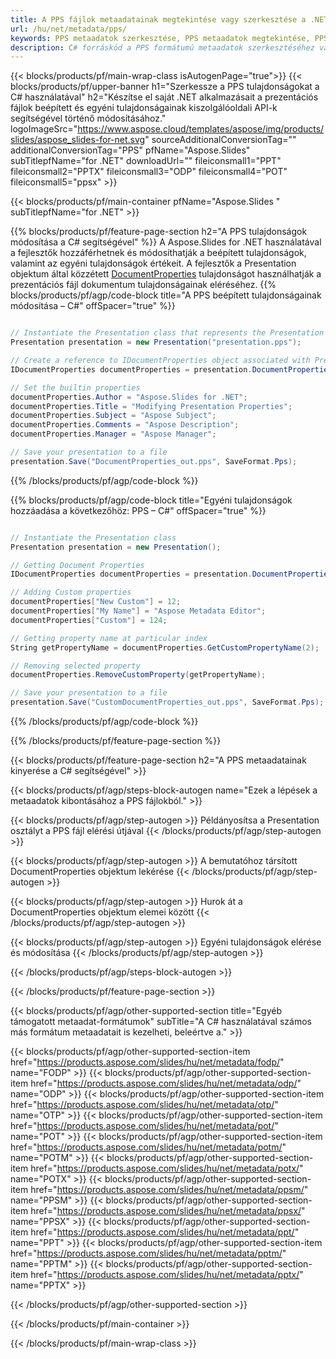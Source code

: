 ```yaml
---
title: A PPS fájlok metaadatainak megtekintése vagy szerkesztése a .NET használatával
url: /hu/net/metadata/pps/
keywords: PPS metaadatok szerkesztése, PPS metaadatok megtekintése, PPS tulajdonságok szerkesztése, PPS tulajdonságok megtekintése
description: C# forráskód a PPS formátumú metaadatok szerkesztéséhez vagy megtekintéséhez.
---
```


{{< blocks/products/pf/main-wrap-class isAutogenPage="true">}}
{{< blocks/products/pf/upper-banner h1="Szerkessze a PPS tulajdonságokat a C# használatával" h2="Készítse el saját .NET alkalmazásait a prezentációs fájlok beépített és egyéni tulajdonságainak kiszolgálóoldali API-k segítségével történő módosításához." logoImageSrc="https://www.aspose.cloud/templates/aspose/img/products/slides/aspose_slides-for-net.svg" sourceAdditionalConversionTag="" additionalConversionTag="PPS" pfName="Aspose.Slides" subTitlepfName="for .NET" downloadUrl="" fileiconsmall1="PPT" fileiconsmall2="PPTX" fileiconsmall3="ODP" fileiconsmall4="POT" fileiconsmall5="ppsx" >}}

{{< blocks/products/pf/main-container pfName="Aspose.Slides " subTitlepfName="for .NET" >}}

{{% blocks/products/pf/feature-page-section  h2="A PPS tulajdonságok módosítása a C# segítségével" %}}
A Aspose.Slides for .NET használatával a fejlesztők hozzáférhetnek és módosíthatják a beépített tulajdonságok, valamint az egyéni tulajdonságok értékeit. A fejlesztők a Presentation objektum által közzétett [DocumentProperties](https://reference.aspose.com/slides/net/aspose.slides/documentproperties/) tulajdonságot használhatják a prezentációs fájl dokumentum tulajdonságainak eléréséhez.
{{% blocks/products/pf/agp/code-block title="A PPS beépített tulajdonságainak módosítása – C#" offSpacer="true" %}}

```cs

// Instantiate the Presentation class that represents the Presentation
Presentation presentation = new Presentation("presentation.pps");

// Create a reference to IDocumentProperties object associated with Presentation
IDocumentProperties documentProperties = presentation.DocumentProperties;

// Set the builtin properties
documentProperties.Author = "Aspose.Slides for .NET";
documentProperties.Title = "Modifying Presentation Properties";
documentProperties.Subject = "Aspose Subject";
documentProperties.Comments = "Aspose Description";
documentProperties.Manager = "Aspose Manager";

// Save your presentation to a file
presentation.Save("DocumentProperties_out.pps", SaveFormat.Pps);
```

{{% /blocks/products/pf/agp/code-block %}}

{{% blocks/products/pf/agp/code-block title="Egyéni tulajdonságok hozzáadása a következőhöz: PPS – C#" offSpacer="true" %}}

```cs

// Instantiate the Presentation class
Presentation presentation = new Presentation();

// Getting Document Properties
IDocumentProperties documentProperties = presentation.DocumentProperties;

// Adding Custom properties
documentProperties["New Custom"] = 12;
documentProperties["My Name"] = "Aspose Metadata Editor";
documentProperties["Custom"] = 124;

// Getting property name at particular index
String getPropertyName = documentProperties.GetCustomPropertyName(2);

// Removing selected property
documentProperties.RemoveCustomProperty(getPropertyName);

// Save your presentation to a file
presentation.Save("CustomDocumentProperties_out.pps", SaveFormat.Pps);
```

{{% /blocks/products/pf/agp/code-block %}}

{{% /blocks/products/pf/feature-page-section %}}

{{< blocks/products/pf/feature-page-section  h2="A PPS metaadatainak kinyerése a C# segítségével" >}}

{{< blocks/products/pf/agp/steps-block-autogen name="Ezek a lépések a metaadatok kibontásához a PPS fájlokból." >}}

{{< blocks/products/pf/agp/step-autogen >}}
Példányosítsa a Presentation osztályt a PPS fájl elérési útjával
{{< /blocks/products/pf/agp/step-autogen >}}

{{< blocks/products/pf/agp/step-autogen >}}
A bemutatóhoz társított DocumentProperties objektum lekérése
{{< /blocks/products/pf/agp/step-autogen >}}

{{< blocks/products/pf/agp/step-autogen >}}
Hurok át a DocumentProperties objektum elemei között
{{< /blocks/products/pf/agp/step-autogen >}}

{{< blocks/products/pf/agp/step-autogen >}}
Egyéni tulajdonságok elérése és módosítása
{{< /blocks/products/pf/agp/step-autogen >}}

{{< /blocks/products/pf/agp/steps-block-autogen >}}

{{< /blocks/products/pf/feature-page-section >}}

{{< blocks/products/pf/agp/other-supported-section title="Egyéb támogatott metaadat-formátumok" subTitle="A C# használatával számos más formátum metaadatait is kezelheti, beleértve a." >}}

{{< blocks/products/pf/agp/other-supported-section-item href="https://products.aspose.com/slides/hu/net/metadata/fodp/" name="FODP" >}}
{{< blocks/products/pf/agp/other-supported-section-item href="https://products.aspose.com/slides/hu/net/metadata/odp/" name="ODP" >}}
{{< blocks/products/pf/agp/other-supported-section-item href="https://products.aspose.com/slides/hu/net/metadata/otp/" name="OTP" >}}
{{< blocks/products/pf/agp/other-supported-section-item href="https://products.aspose.com/slides/hu/net/metadata/pot/" name="POT" >}}
{{< blocks/products/pf/agp/other-supported-section-item href="https://products.aspose.com/slides/hu/net/metadata/potm/" name="POTM" >}}
{{< blocks/products/pf/agp/other-supported-section-item href="https://products.aspose.com/slides/hu/net/metadata/potx/" name="POTX" >}}
{{< blocks/products/pf/agp/other-supported-section-item href="https://products.aspose.com/slides/hu/net/metadata/ppsm/" name="PPSM" >}}
{{< blocks/products/pf/agp/other-supported-section-item href="https://products.aspose.com/slides/hu/net/metadata/ppsx/" name="PPSX" >}}
{{< blocks/products/pf/agp/other-supported-section-item href="https://products.aspose.com/slides/hu/net/metadata/ppt/" name="PPT" >}}
{{< blocks/products/pf/agp/other-supported-section-item href="https://products.aspose.com/slides/hu/net/metadata/pptm/" name="PPTM" >}}
{{< blocks/products/pf/agp/other-supported-section-item href="https://products.aspose.com/slides/hu/net/metadata/pptx/" name="PPTX" >}}


{{< /blocks/products/pf/agp/other-supported-section >}}

{{< /blocks/products/pf/main-container >}}
    
{{< /blocks/products/pf/main-wrap-class >}}